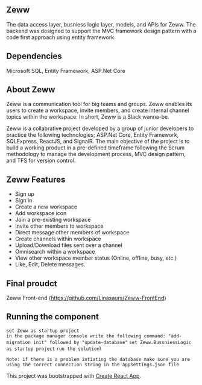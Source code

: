 ## Zeww
The data access layer, busniess logic layer, models, and APIs for Zeww. The backend was designed to support the MVC framework design pattern with a code first approach using entity framework.

## Dependencies

Microsoft SQL,
Entity Framework,
ASP.Net Core

## About Zeww

Zeww is a communication tool for big teams and groups. Zeww enables its users to create a workspace, invite members, and create internal  channel topics within the workspace. In short, Zeww is a Slack wanna-be.

Zeww is a collabrative project developed by a group of junior developers to practice the following technologies; ASP.Net Core, Entity Framework, SQLExpress, ReactJS, and SignalR. The main objective of the project is to build a working product in a pre-defined timeframe following the Scrum methodology to manage the development process, MVC design pattern, and TFS for version control. 

## Zeww Features

- Sign up
- Sign in
- Create a new workspace
- Add workspace icon
- Join a pre-existing workspace
- Invite other members to workspace
- Direct message other members of workspace
- Create channels within workspace
- Upload/Download files sent over a channel
- Omnisearch within a workspace
- View other workspace member status (Online, offline, busy, etc.)
- Like, Edit, Delete messages.

## Final proudct
 
 Zeww Front-end (https://github.com/Linasaurs/Zeww-FrontEnd)</br>
 
## Running the component

`set Zeww as startup project`</br>
`in the package manager console write the following command: "add-migration init" followed by "update-database"`
`set Zeww.BussniessLogic as startup project`
`run the solution`\

`Note: if there is a problem intiating the database make sure you are using the correct connection string in the appsettings.json file`


This project was bootstrapped with [Create React App](https://github.com/facebook/create-react-app).
